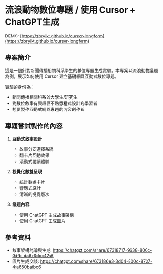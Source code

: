 # 流浪動物數位專題 / 使用 Cursor + ChatGPT生成

DEMO: [https://zbryikt.github.io/cursor-longform](https://zbryikt.github.io/cursor-longform)

## 專案簡介

這是一個針對新聞傳播相關科系學生的數位專題生成實驗。本專案以流浪動物議題為例，展示如何使用 Cursor 建立基礎網頁互動式數位專題。

實驗的身份為：

- 新聞傳播相關科系的大學生/研究生
- 對數位敘事有興趣但不熟悉程式設計的學習者
- 想要製作互動式網頁專題的內容創作者


## 專題嘗試製作的內容

1. **互動式敘事設計**
   - 故事分支選擇系統
   - 翻卡片互動效果
   - 滾動式閱讀體驗

2. **視覺化數據呈現**
   - 統計數據卡片
   - 響應式設計
   - 清晰的視覺層次

3. **議題內容**
   - 使用 ChatGPT 生成故事架構
   - 使用 ChatGPT 生成圖片


## 參考資料

 - 故事架構討論與生成: https://chatgpt.com/share/67318717-9638-800c-9dfb-da6c6dcc47a6
 - 圖片生成交談: https://chatgpt.com/share/673186e3-3d04-800c-8737-4fa650bafbc6
